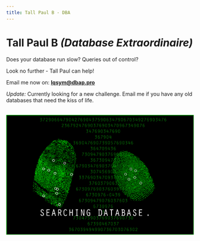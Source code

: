 ```yaml
---
title: Tall Paul B - DBA
---
```


# Tall Paul B *(Database Extraordinaire)*

Does your database run slow? Queries out of control?

Look no further - Tall Paul can help!

Email me now on: **lqsym@dbap.pro**

*Update:* Currently looking for a new challenge. Email me if you have any old databases that need the kiss of life.

<br>

<center>
  <img src="/db.gif" />
</center>

<style>
  header h1:before {
    content: "MySQL> ";
  }
</style>
